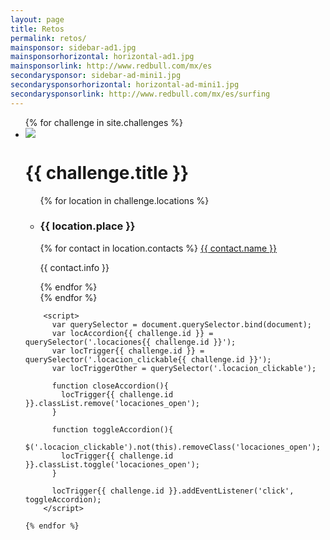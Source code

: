 ```yaml
---
layout: page
title: Retos
permalink: retos/
mainsponsor: sidebar-ad1.jpg
mainsponsorhorizontal: horizontal-ad1.jpg 
mainsponsorlink: http://www.redbull.com/mx/es
secondarysponsor: sidebar-ad-mini1.jpg
secondarysponsorhorizontal: horizontal-ad-mini1.jpg
secondarysponsorlink: http://www.redbull.com/mx/es/surfing
---
```

<ul class="retos">
	{% for challenge in site.challenges %}
		<li class="locacion_clickable locacion_clickable{{ challenge.id }}" style="background-image: url({{ site.baseurl }}images/retos/{{ challenge.image }})">
			<img class="reto_icon" src="{{ site.baseurl }}images/retos/{{ challenge.icon }}">
		    <h1 class="challenge_title">{{ challenge.title }}</h1>
		    <ul class="locaciones locaciones{{ challenge.id }}">
		    	{% for location in challenge.locations %}
		    	<li>
		    		<h3 class="challenge_title">{{ location.place }}</h3>
		    		{% for contact in location.contacts %}
			    		<a href="{{ contact.link }}" target="_blank">{{ contact.name }}</a>
			    		<p>{{ contact.info }}</p>
		    		{% endfor %}
		    	</li>
		    	{% endfor %}
		    </ul>
		</li>

		<script>
		  var querySelector = document.querySelector.bind(document);
		  var locAccordion{{ challenge.id }} = querySelector('.locaciones{{ challenge.id }}');
		  var locTrigger{{ challenge.id }} = querySelector('.locacion_clickable{{ challenge.id }}');
		  var locTriggerOther = querySelector('.locacion_clickable');

		  function closeAccordion(){
		    locTrigger{{ challenge.id }}.classList.remove('locaciones_open');
		  }

		  function toggleAccordion(){
		  	$('.locacion_clickable').not(this).removeClass('locaciones_open'); 
		    locTrigger{{ challenge.id }}.classList.toggle('locaciones_open');
		  }

		  locTrigger{{ challenge.id }}.addEventListener('click', toggleAccordion);
		</script>

	{% endfor %}
</ul>